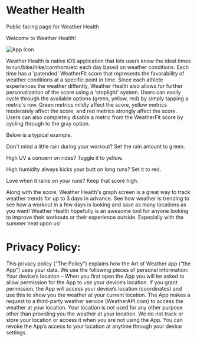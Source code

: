 # Weather Health
Public facing page for Weather Health

Welcome to Weather Health!

![App Icon](https://user-images.githubusercontent.com/12661527/123576839-ac46ea80-d7a0-11eb-88b5-b11375ba4453.png)

Weather Health is native iOS application that lets users know the ideal times to run/bike/hike/cornhorn/etc each day based on weather conditions. Each time has a 'patended' WeatherFit score that represents the favorability of weather conditions at a specific point in time. Since each athlete experiences the weather diffently, Weather Health also allows for further personalization of the score using a 'stoplight' system. Users can easily cycle through the available options (green, yellow, red) by simply tapping a metric's row. Green metrics mildly affect the score, yellow metrics moderately affect the score, and red metrics strongly affect the score. Users can also completely disable a metric from the WeatherFit score by cycling through to the gray option. 

Below is a typical example.

Don't mind a little rain during your workout? 
Set the rain amount to green.

High UV a concern on rides?
Toggle it to yellow.

High humidity always kicks your butt on long runs? 
Set it to red.

Love when it rains on your runs? Keep that score high.

Along with the score, Weather Health's graph screen is a great way to track weather trends for up to 3 days in advance. See how weather is trending to see how a workout in a few days is looking and save as many locations as you want! Weather Health hopefully is an awesome tool for anyone looking to improve their workouts or their experience outside. Especially with the summer heat upon us!

# Privacy Policy:
This privacy policy (“The Policy”) explains how the Art of Weather app (“the App”) uses your data. We use the following pieces of personal information:
Your device’s location – When you first open the App you will be asked to allow permission for the App to use your device’s location. If you grant permission, the App will access your device’s location (coordinates) and use this to show you the weather at your current location. The App makes a request to a third-party weather service (WeatherAPI.com) to access the weather at your location. Your location is not used for any other purpose other than providing you the weather at your location. We do not track or store your location or access it when you are not using the App. You can revoke the App’s access to your location at anytime through your device settings.

